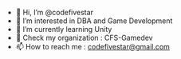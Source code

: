 - 👋 Hi, I’m @codefivestar
- 👀 I’m interested in DBA and Game Development
- 🌱 I’m currently learning Unity
- 💞️ Check my organization : CFS-Gamedev
- 📫 How to reach me : codefivestar@gmail.com

<!---
codefivestar/codefivestar is a ✨ special ✨ repository because its `README.md` (this file) appears on your GitHub profile.
You can click the Preview link to take a look at your changes.
--->
